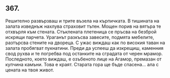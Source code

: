 ## 367.

Решително развързваш и трите възела на кърпичката. В тишината
на залата изведнъж нахлува страховит тътен. Мощен порив на вятъра
те отхвърля към стената. Стъклената плетеница се пръсва на безброй
искрящи парчета. Ураганът разкъсва завесите, подмята мебелите,
разтърсва стените на двореца. С ужас виждаш как по високия таван
на залата пробягват пукнатини. Преди да успееш да изкрещиш,
каменния свод рухва и те погребва под останките на сградата от
черен мрамор. Последното, което виждаш, е озъбеното лице на
Агамор, премазан от купчина камъни. Това е краят. Старата гора ще
бъде спасена... ала с цената на твоя живот.
